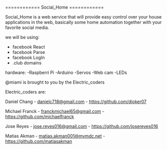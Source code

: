 ============ Social_Home ============

Social_Home is a web service that will provide easy control over your house applications in the web, basically some home automation together with your favorite social media. 

we will be using:
- facebook React
- facebook Parse
- facebook LogIn
- .club domains

hardware:
-Raspberri Pi
-Arduino
-Servos
-Web cam
-LEDs





@miami is brought to you by the Electric_coders

Electric_coders are:

Daniel Chang   - danielc718@gmail.com - https://github.com/djoker07      

Michael Franck - franckmichael65@gmail.com - https://github.com/michaelfranck

Jose Reyes     - jose.reyes016@gmail.com   - https://github.com/josereyes016

Matias Akman   - matias.akman001@mymdc.net - https://github.com/matiasakman